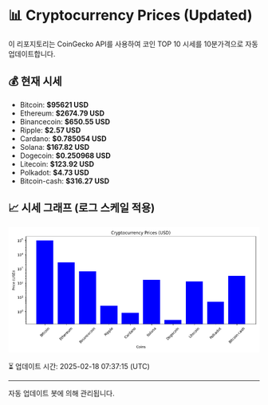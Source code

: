 
# 📊 Cryptocurrency Prices (Updated)

이 리포지토리는 CoinGecko API를 사용하여 코인 TOP 10 시세를 10분가격으로 자동 업데이트합니다.

## 💰 현재 시세
- Bitcoin: **$95621 USD**
- Ethereum: **$2674.79 USD**
- Binancecoin: **$650.55 USD**
- Ripple: **$2.57 USD**
- Cardano: **$0.785054 USD**
- Solana: **$167.82 USD**
- Dogecoin: **$0.250968 USD**
- Litecoin: **$123.92 USD**
- Polkadot: **$4.73 USD**
- Bitcoin-cash: **$316.27 USD**

## 📈 시세 그래프 (로그 스케일 적용)
![Crypto Prices](crypto_prices.png)

⏳ 업데이트 시간: 2025-02-18 07:37:15 (UTC)

---
자동 업데이트 봇에 의해 관리됩니다.
